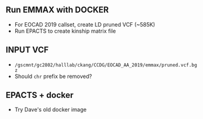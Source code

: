 ## Run EMMAX with DOCKER
- For EOCAD 2019 callset, create LD pruned VCF (~585K)
- Run EPACTS to create kinship matrix file

## INPUT VCF
- `/gscmnt/gc2802/halllab/ckang/CCDG/EOCAD_AA_2019/emmax/pruned.vcf.bgz`
- Should `chr` prefix be removed?


## EPACTS + docker
- Try Dave's old docker image
